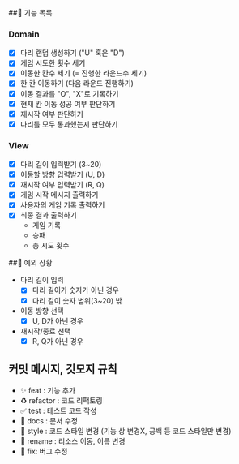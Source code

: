 ##📝 기능 목록

### Domain
- [x] 다리 랜덤 생성하기 ("U" 혹은 "D")
- [x] 게임 시도한 횟수 세기
- [x] 이동한 칸수 세기 (= 진행한 라운드수 세기)
- [x] 한 칸 이동하기 (다음 라운드 진행하기)
- [x] 이동 결과를 "O", "X"로 기록하기
- [x] 현재 칸 이동 성공 여부 판단하기
- [X] 재시작 여부 판단하기 
- [x] 다리를 모두 통과했는지 판단하기

### View
- [x] 다리 길이 입력받기 (3~20)
- [x] 이동할 방향 입력받기 (U, D)
- [x] 재시작 여부 입력받기 (R, Q)
- [x] 게임 시작 메시지 출력하기
- [x] 사용자의 게임 기록 출력하기
- [x] 최종 결과 출력하기
    - 게임 기록
    - 승패
    - 총 시도 횟수

##📌 예외 상황
- 다리 길이 입력
    - [x] 다리 길이가 숫자가 아닌 경우
    - [x] 다리 길이 숫자 범위(3~20) 밖
- 이동 방향 선택
    - [x] U, D가 아닌 경우
- 재시작/종료 선택
    - [x] R, Q가 아닌 경우

## 커밋 메시지, 깃모지 규칙
- ✨ feat : 기능 추가
- ♻ refactor : 코드 리팩토링
- ✅ test : 테스트 코드 작성
- 📝 docs : 문서 수정
- 🎨 style : 코드 스타일 변경 (기능 상 변경X, 공백 등 코드 스타일만 변경)
- 🚚 rename : 리소스 이동, 이름 변경
- 🐛 fix: 버그 수정